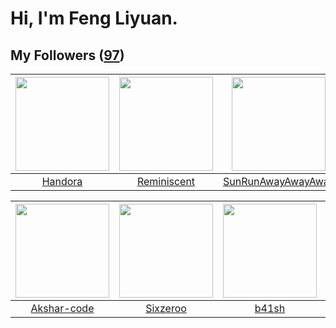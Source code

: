 # Hi, I'm Feng Liyuan.

## My Followers ([97](https://github.com/SunRunAway?tab=followers))

| <img src="https://avatars.githubusercontent.com/u/25010034?v=4" width="150" height="150" /> | <img src="https://avatars.githubusercontent.com/u/41809508?v=4" width="150" height="150" /> | <img src="https://avatars.githubusercontent.com/u/51537937?v=4" width="150" height="150" /> | <img src="https://avatars.githubusercontent.com/u/1459834?v=4" width="150" height="150" /> |
| :-----------------------------------------------------------------------------------------: | :-----------------------------------------------------------------------------------------: | :-----------------------------------------------------------------------------------------: | :----------------------------------------------------------------------------------------: |
|                            [Handora](https://github.com/Handora)                            |                        [Reminiscent](https://github.com/Reminiscent)                        |                 [SunRunAwayAwayAway](https://github.com/SunRunAwayAwayAway)                 |                        [songjiayang](https://github.com/songjiayang)                       |

| <img src="https://avatars.githubusercontent.com/u/59618640?v=4" width="150" height="150" /> | <img src="https://avatars.githubusercontent.com/u/20949383?v=4" width="150" height="150" /> | <img src="https://avatars.githubusercontent.com/u/1070352?v=4" width="150" height="150" /> | <img src="https://avatars.githubusercontent.com/u/6133860?v=4" width="150" height="150" /> |
| :-----------------------------------------------------------------------------------------: | :-----------------------------------------------------------------------------------------: | :----------------------------------------------------------------------------------------: | :----------------------------------------------------------------------------------------: |
|                        [Akshar-code](https://github.com/Akshar-code)                        |                           [Sixzeroo](https://github.com/Sixzeroo)                           |                              [b41sh](https://github.com/b41sh)                             |                         [jianzhiyao](https://github.com/jianzhiyao)                        |